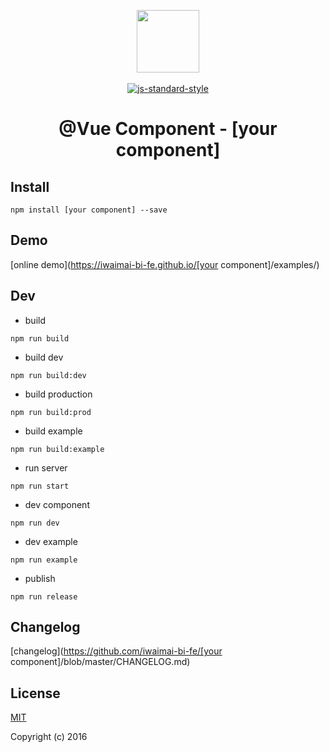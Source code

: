 <p align="center">
    <a href="http://vuejs.org" target="_blank"><img width="100"src="http://vuejs.org/images/logo.png"></a>
    <br>
    <br>
    <a href="https://github.com/airbnb/javascript"><img src="https://cdn.rawgit.com/feross/standard/master/badge.svg" alt="js-standard-style"></a>
</p>

<h1 align="center">@Vue Component - [your component]</h1>

## Install

`npm install [your component] --save`

## Demo

[online demo](https://iwaimai-bi-fe.github.io/[your component]/examples/)

## Dev

* build

```node
npm run build

```

* build dev

```node
npm run build:dev

```

* build production 

```node
npm run build:prod

```

* build example

```node
npm run build:example
```

* run server

```node
npm run start

```

* dev component

```node
npm run dev 

```

* dev example 

```node
npm run example 

```

* publish 

```node
npm run release 
```

## Changelog 

[changelog](https://github.com/iwaimai-bi-fe/[your component]/blob/master/CHANGELOG.md) 

## License

[MIT](http://opensource.org/licenses/MIT)

Copyright (c) 2016

